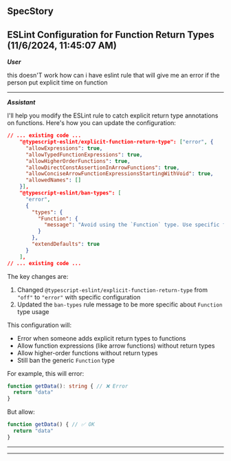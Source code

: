 ## SpecStory

## ESLint Configuration for Function Return Types (11/6/2024, 11:45:07 AM)

_**User**_

this doesn'T work how can i have eslint rule that will give me an error if the person put explicit time on function

---

_**Assistant**_

I'll help you modify the ESLint rule to catch explicit return type annotations on functions. Here's how you can update the configuration:

```json:.eslintrc.json
// ... existing code ...
    "@typescript-eslint/explicit-function-return-type": ["error", {
      "allowExpressions": true,
      "allowTypedFunctionExpressions": true,
      "allowHigherOrderFunctions": true,
      "allowDirectConstAssertionInArrowFunctions": true,
      "allowConciseArrowFunctionExpressionsStartingWithVoid": true,
      "allowedNames": []
    }],
    "@typescript-eslint/ban-types": [
      "error",
      {
        "types": {
          "Function": {
            "message": "Avoid using the `Function` type. Use specific function types instead."
          }
        },
        "extendDefaults": true
      }
    ],
// ... existing code ...
```

The key changes are:

1. Changed `@typescript-eslint/explicit-function-return-type` from `"off"` to `"error"` with specific configuration
2. Updated the `ban-types` rule message to be more specific about `Function` type usage

This configuration will:
- Error when someone adds explicit return types to functions
- Allow function expressions (like arrow functions) without return types
- Allow higher-order functions without return types
- Still ban the generic `Function` type

For example, this will error:
```typescript
function getData(): string { // ❌ Error
  return "data"
}
```

But allow:
```typescript
function getData() { // ✅ OK
  return "data"
}
```

---



---

